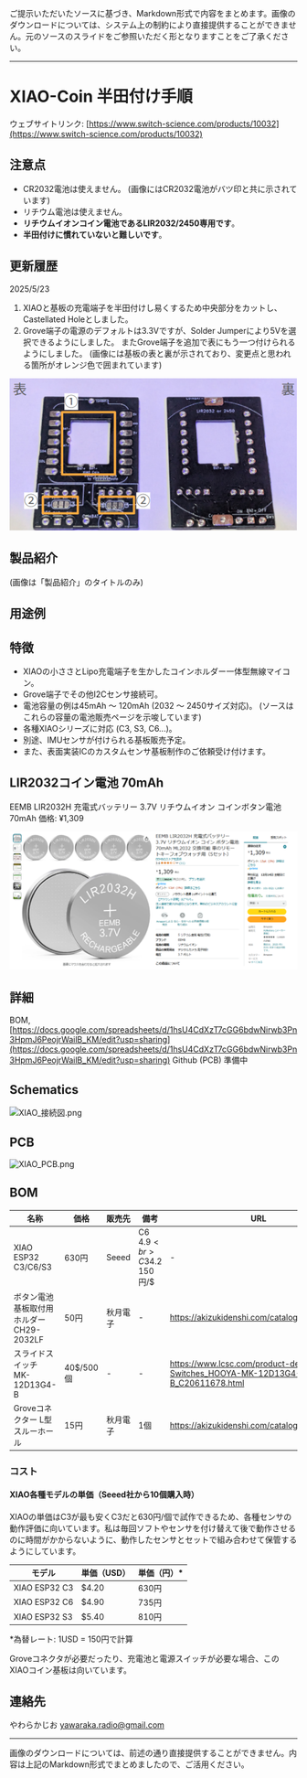 ご提示いただいたソースに基づき、Markdown形式で内容をまとめます。画像のダウンロードについては、システム上の制約により直接提供することができません。元のソースのスライドをご参照いただく形となりますことをご了承ください。

---

# XIAO-Coin 半田付け手順


ウェブサイトリンク: [https://www.switch-science.com/products/10032](https://www.switch-science.com/products/10032)

## 注意点


- CR2032電池は使えません。 (画像にはCR2032電池がバツ印と共に示されています)
- リチウム電池は使えません。
- **リチウムイオンコイン電池であるLIR2032/2450専用です**。
- **半田付けに慣れていないと難しいです**。

## 更新履歴


2025/5/23
1. XIAOと基板の充電端子を半田付けし易くするため中央部分をカットし、Castellated Holeとしました。
2. Grove端子の電源のデフォルトは3.3Vですが、Solder Jumperにより5Vを選択できるようにしました。
   またGrove端子を追加で表にもう一つ付けられるようにしました。
   (画像には基板の表と裏が示されており、変更点と思われる箇所がオレンジ色で囲まれています)

![xiao-coin_v0.4_difference.png](img/xiao-coin_v0.4_difference.png)


## 製品紹介

 (画像は「製品紹介」のタイトルのみ)



## 用途例


## 特徴


- XIAOの小ささとLipo充電端子を生かしたコインホルダー一体型無線マイコン。
- Grove端子でその他I2Cセンサ接続可。
- 電池容量の例は45mAh ～ 120mAh (2032 ～ 2450サイズ対応)。 (ソースはこれらの容量の電池販売ページを示唆しています)
- 各種XIAOシリーズに対応 (C3, S3, C6...)。
- 別途、IMUセンサが付けられる基板販売予定。
- また、表面実装ICのカスタムセンサ基板制作のご依頼受け付けます。


## LIR2032コイン電池 70mAh

EEMB LIR2032H 充電式バッテリー 3.7V リチウムイオン コインボタン電池 70mAh
価格: ¥1,309

![LIR2032Hコイン電池70mAh.png](img/LIR2032Hコイン電池70mAh.png)

## 詳細


BOM,
[https://docs.google.com/spreadsheets/d/1hsU4CdXzT7cGG6bdwNirwb3Pn3HpmJ6PeojrWailB_KM/edit?usp=sharing](https://docs.google.com/spreadsheets/d/1hsU4CdXzT7cGG6bdwNirwb3Pn3HpmJ6PeojrWailB_KM/edit?usp=sharing)
Github (PCB) 準備中

## Schematics

![XIAO_接続図.png](img/XIAO_接続図.png)

## PCB

![XIAO_PCB.png](img/XIAO_PCB.png)


## BOM

| 名称 | 価格 | 販売先 | 備考 | URL |
|------|------|--------|------|-----|
| XIAO ESP32 C3/C6/S3 | 630円 | Seeed | C6 4.9$<br>C3 4.2$<br>150円/$ | - |
| ボタン電池基板取付用ホルダー CH29-2032LF | 50円 | 秋月電子 | - | https://akizukidenshi.com/catalog/g/g108965/ |
| スライドスイッチ MK-12D13G4-B | 40$/500個 | - | - | https://www.lcsc.com/product-detail/Slide-Switches_HOOYA-MK-12D13G4-B_C20611678.html |
| Groveコネクター L型 スルーホール | 15円 | 秋月電子 | 1個 | https://akizukidenshi.com/catalog/g/g112634/ |



### コスト
#### XIAO各種モデルの単価（Seeed社から10個購入時）

XIAOの単価はC3が最も安くC3だと630円/個で試作できるため、各種センサの動作評価に向いています。私は毎回ソフトやセンサを付け替えて後で動作させるのに時間がかからないように、動作したセンサとセットで組み合わせて保管するようにしています。


| モデル | 単価（USD） | 単価（円）* |
|--------|-------------|-------------|
| XIAO ESP32 C3 | $4.20 | 630円 |
| XIAO ESP32 C6 | $4.90 | 735円 |
| XIAO ESP32 S3 | $5.40 | 810円 |

*為替レート: 1USD = 150円で計算

Groveコネクタが必要だったり、充電池と電源スイッチが必要な場合、このXIAOコイン基板は向いています。





## 連絡先

やわらかじお
[yawaraka.radio@gmail.com](mailto:yawaraka.radio@gmail.com)

---
画像のダウンロードについては、前述の通り直接提供することができません。内容は上記のMarkdown形式でまとめましたので、ご活用ください。